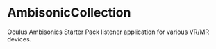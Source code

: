 # AmbisonicCollection
Oculus Ambisonics Starter Pack listener application for various VR/MR devices.
